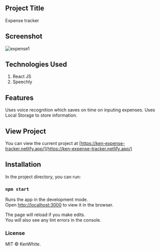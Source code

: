 ## Project Title

Expense tracker

## Screenshot

![expense1](https://user-images.githubusercontent.com/68158625/103085704-84a97680-45f3-11eb-9594-1dc9ebcd7369.png)

## Technologies Used

1. React JS
2. Speechly

## Features

Uses voice recognition which saves on time on inputing expenses.
Uses Local Storage to store information.

## View Project

You can view the current project at [https://ken-expense-tracker.netlify.app/](https://ken-expense-tracker.netlify.app/)

## Installation

In the project directory, you can run:

### `npm start`

Runs the app in the development mode.<br />
Open [http://localhost:3000](http://localhost:3000) to view it in the browser.

The page will reload if you make edits.<br />
You will also see any lint errors in the console.

### License

MIT © KenWhite.
